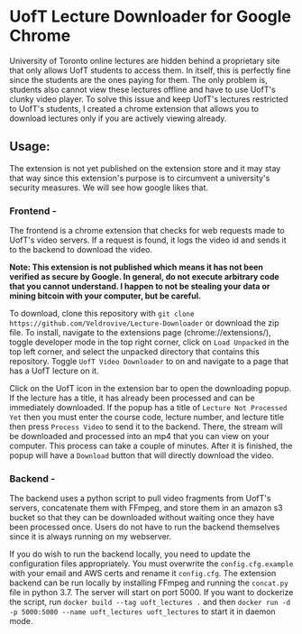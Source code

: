 # UofT Lecture Downloader for Google Chrome
University of Toronto online lectures are hidden behind a proprietary site that only allows UofT students to access them. In itself, this is perfectly fine since the students are the ones paying for them. The only problem is, students also cannot view these lectures offline and have to use UofT's clunky video player. To solve this issue and keep UofT's lectures restricted to UofT's students, I created a chrome extension that allows you to download lectures only if you are actively viewing already.

## Usage:
The extension is not yet published on the extension store and it may stay that way since this extension's purpose is to circumvent a university's security measures. We will see how google likes that.
### Frontend - 
The frontend is a chrome extension that checks for web requests made to UofT's video servers. If a request is found, it logs the video id and sends it to the backend to download the video.

**Note: This extension is not published which means it has not been verified as secure by Google. In general, do not execute arbitrary code that you cannot understand. I happen to not be stealing your data or mining bitcoin with your computer, but be careful.**

To download, clone this repository with `git clone https://github.com/Veldrovive/Lecture-Downloader` or download the zip file. To install, navigate to the extensions page (chrome://extensions/), toggle developer mode in the top right corner, click on `Load Unpacked` in the top left corner, and select the unpacked directory that contains this repository. Toggle `UofT Video Downloader` to on and navigate to a page that has a UofT lecture on it.

Click on the UofT icon in the extension bar to open the downloading popup. If the lecture has a title, it has already been processed and can be immediately downloaded. If the popup has a title of `Lecture Not Processed Yet` then you must enter the course code, lecture number, and lecture title then press `Process Video` to send it to the backend. There, the stream will be downloaded and processed into an mp4 that you can view on your computer. This process can take a couple of minutes. After it is finished, the popup will have a `Download` button that will directly download the video.
### Backend - 
The backend uses a python script to pull video fragments from UofT's servers, concatenate them with FFmpeg, and store them in an amazon s3 bucket so that they can be downloaded without waiting once they have been processed once. Users do not have to run the backend themselves since it is always running on my webserver.

If you do wish to run the backend locally, you need to update the configuration files appropriately. You must overwrite the `config.cfg.example` with your email and AWS certs and rename it `config.cfg`. 
The extension backend can be run locally by installing FFmpeg and running the `concat.py` file in python 3.7. The server will start on port 5000. If you want to dockerize the script, run `docker build --tag uoft_lectures .` and then `docker run -d -p 5000:5000 --name uoft_lectures uoft_lectures` to start it in daemon mode.

